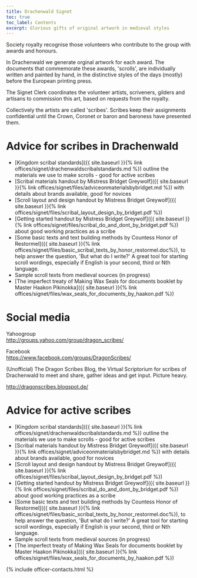 ```yaml
---
title: Drachenwald Signet
toc: true
toc_label: Contents
excerpt: Glorious gifts of original artwork in medieval styles
---
```


Society royalty recognise those volunteers who contribute to the group with awards and honours. 

In Drachenwald we generate orginal artwork for each award. The documents that commemorate these awards, 'scrolls', are individually written and painted by hand, in the distinctive styles of the days (mostly) before the European printing press. 

The Signet Clerk coordinates the volunteer artists, scriveners, gilders and artisans to commission this art, based on requests from the royalty. 

Collectively the artists are called 'scribes'. Scribes keep their assignments confidential until the Crown, Coronet or baron and baroness have presented them. 

# Advice for scribes in Drachenwald

* [Kingdom scribal standards]({{ site.baseurl }}{% link offices/signet/drachenwaldscribalstandards.md %}) outline the materials we use to make scrolls - good for active scribes
* [Scribal materials handout by Mistress Bridget Greywolf]({{ site.baseurl }}{% link offices/signet/files/adviceonmaterialsbybridget.md %}) with details about brands available, good for novices
* [Scroll layout and design handout by Mistress Bridget Greywolf]({{ site.baseurl }}{% link offices/signet/files/scribal_layout_design_by_bridget.pdf %})
* [Getting started handout by Mistress Bridget Greywolf]({{ site.baseurl }}{% link offices/signet/files/scribal_do_and_dont_by_bridget.pdf %}) about good working practices as a scribe 
* [Some basic texts and text building methods by Countess Honor of Restormel]({{ site.baseurl }}{% link offices/signet/files/basic_scribal_texts_by_honor_restormel.doc%}), to help answer the question, 'But what do I write?' A great tool for starting scroll wordings, especially if English is your second, third or Nth language.
* Sample scroll texts from medieval sources (in progress)
* [The imperfect treaty of Making Wax Seals for documents booklet by Master Haakon Pikinokka]({{ site.baseurl }}{% link offices/signet/files/wax_seals_for_documents_by_haakon.pdf %})

# Social media

Yahoogroup  
http://groups.yahoo.com/group/dragon_scribes/

Facebook  
https://www.facebook.com/groups/DragonScribes/

(Unofficial) The Dragon Scribes Blog, the Virtual Scriptorium for scribes of Drachenwald to meet and share, gather ideas and get input. Picture heavy.

http://dragonscribes.blogspot.de/

# Advice for active scribes

* [Kingdom scribal standards]({{ site.baseurl }}{% link offices/signet/drachenwaldscribalstandards.md %}) outline the materials we use to make scrolls - good for active scribes
* [Scribal materials handout by Mistress Bridget Greywolf]({{ site.baseurl }}{% link offices/signet/adviceonmaterialsbybridget.md %}) with details about brands available, good for novices
* [Scroll layout and design handout by Mistress Bridget Greywolf]({{ site.baseurl }}{% link offices/signet/files/scribal_layout_design_by_bridget.pdf %})
* [Getting started handout by Mistress Bridget Greywolf]({{ site.baseurl }}{% link offices/signet/files/scribal_do_and_dont_by_bridget.pdf %}) about good working practices as a scribe 
* [Some basic texts and text building methods by Countess Honor of Restormel]({{ site.baseurl }}{% link offices/signet/files/basic_scribal_texts_by_honor_restormel.doc%}), to help answer the question, 'But what do I write?' A great tool for starting scroll wordings, especially if English is your second, third or Nth language.
* Sample scroll texts from medieval sources (in progress)
* [The imperfect treaty of Making Wax Seals for documents booklet by Master Haakon Pikinokka]({{ site.baseurl }}{% link offices/signet/files/wax_seals_for_documents_by_haakon.pdf %})

{% include officer-contacts.html %}